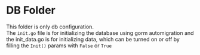 # DB Folder

This folder is only db configuration.  
The `init.go` file is for initializing the database using gorm automigration
and the init_data.go is for initializing data, which can be turned on or off
by filling the `Init()` params with `False` or `True`
